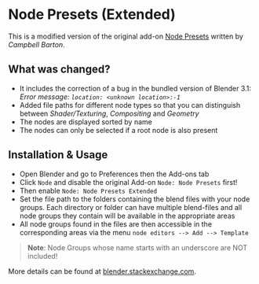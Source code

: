 # Node Presets (Extended)

This is a modified version of the original add-on [Node Presets](https://docs.blender.org/manual/en/latest/addons/node/node_presets.html) written by *Campbell Barton*.

## What was changed?

- It includes the correction of a bug in the bundled version of Blender 3.1:
*Error message: `location: <unknown location>:-1`*
- Added file paths for different node types so that you can distinguish between *Shader/Texturing*, *Compositing* and *Geometry*
- The nodes are displayed sorted by name
- The nodes can only be selected if a root node is also present

## Installation & Usage
- Open Blender and go to Preferences then the Add-ons tab
- Click `Node` and disable the original Add-on `Node: Node Presets` first!
- Then enable `Node: Node Presets Extended`
- Set the file path to the folders containing the blend files with your node groups. Each directory or folder can have multiple blend-files and all node groups they contain will be available in the appropriate areas
- All node groups found in the files are then accessible in the corresponding areas via the menu `node editors --> Add --> Template`

> **Note**: Node Groups whose name starts with an underscore are NOT included!

More details can be found at [blender.stackexchange.com](https://blender.stackexchange.com/a/260854/145249).